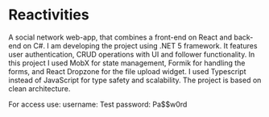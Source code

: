 # Reactivities

A social network web-app, that combines a front-end on React and back-end on C#. I am developing the project using .NET 5 framework. It features user authentication, CRUD operations with UI and follower functionality. In this project I used MobX for state management, Formik for handling the forms, and React Dropzone for the file upload widget. I used Typescript instead of JavaScript for type safety and scalability. The project is based on clean architecture.

For access use:
username: Test
password: Pa$$w0rd
